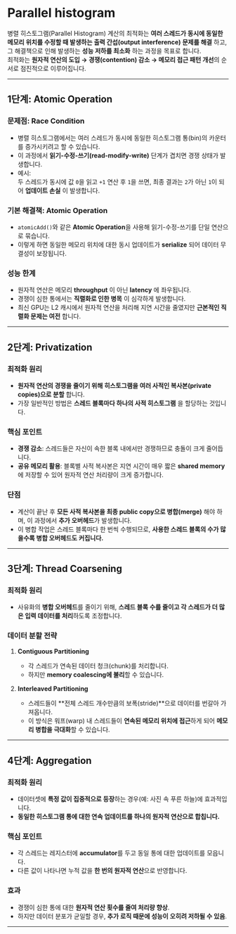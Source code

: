 # Parallel histogram

병렬 히스토그램(Parallel Histogram) 계산의 최적화는 **여러 스레드가 동시에 동일한 메모리 위치를 수정할 때 발생하는 출력 간섭(output interference) 문제를 해결** 하고, 그 해결책으로 인해 발생하는 **성능 저하를 최소화** 하는 과정을 목표로 합니다.  
최적화는 **원자적 연산의 도입 → 경쟁(contention) 감소 → 메모리 접근 패턴 개선**의 순서로 점진적으로 이루어집니다.

---

## **1단계: Atomic Operation**

### **문제점: Race Condition**  
- 병렬 히스토그램에서는 여러 스레드가 동시에 동일한 히스토그램 통(bin)의 카운터를 증가시키려고 할 수 있습니다.  
- 이 과정에서 **읽기-수정-쓰기(read-modify-write)** 단계가 겹치면 경쟁 상태가 발생합니다.  
- 예시:  
  두 스레드가 동시에 값 `0`을 읽고 `+1` 연산 후 `1`을 쓰면, 최종 결과는 `2`가 아닌 `1`이 되어 **업데이트 손실** 이 발생합니다.

### **기본 해결책: Atomic Operation**  
- `atomicAdd()`와 같은 **Atomic Operation**을 사용해 읽기-수정-쓰기를 단일 연산으로 묶습니다.  
- 이렇게 하면 동일한 메모리 위치에 대한 동시 업데이트가 **serialize** 되어 데이터 무결성이 보장됩니다.

### **성능 한계**  
- 원자적 연산은 메모리 **throughput** 이 아닌 **latency** 에 좌우됩니다.  
- 경쟁이 심한 통에서는 **직렬화로 인한 병목** 이 심각하게 발생합니다.  
- 최신 GPU는 L2 캐시에서 원자적 연산을 처리해 지연 시간을 줄였지만 **근본적인 직렬화 문제는 여전** 합니다.

---

## **2단계: Privatization**

### **최적화 원리**  
- **원자적 연산의 경쟁을 줄이기 위해 히스토그램을 여러 사적인 복사본(private copies)으로 분할** 합니다.  
- 가장 일반적인 방법은 **스레드 블록마다 하나의 사적 히스토그램** 을 할당하는 것입니다.

### **핵심 포인트**  
- **경쟁 감소**: 스레드들은 자신이 속한 블록 내에서만 경쟁하므로 충돌이 크게 줄어듭니다.  
- **공유 메모리 활용**: 블록별 사적 복사본은 지연 시간이 매우 짧은 **shared memory** 에 저장할 수 있어 원자적 연산 처리량이 크게 증가합니다.

### **단점**  
- 계산이 끝난 후 **모든 사적 복사본을 최종 public copy으로 병합(merge)** 해야 하며, 이 과정에서 **추가 오버헤드**가 발생합니다.
- 이 병합 작업은 스레드 블록마다 한 번씩 수행되므로, **사용한 스레드 블록의 수가 많을수록 병합 오버헤드도 커집니다.**

---

## **3단계: Thread Coarsening**

### **최적화 원리**  
- 사유화의 **병합 오버헤드**를 줄이기 위해, **스레드 블록 수를 줄이고 각 스레드가 더 많은 입력 데이터를 처리**하도록 조정합니다.

### **데이터 분할 전략**  
1. **Contiguous Partitioning**  
   - 각 스레드가 연속된 데이터 청크(chunk)를 처리합니다.  
   - 하지만 **memory coalescing에 불리**할 수 있습니다.

2. **Interleaved Partitioning**  
   - 스레드들이 **전체 스레드 개수만큼의 보폭(stride)**으로 데이터를 번갈아 가져옵니다.  
   - 이 방식은 워프(warp) 내 스레드들이 **연속된 메모리 위치에 접근**하게 되어 **메모리 병합을 극대화**할 수 있습니다.

---

## **4단계: Aggregation**

### **최적화 원리**  
- 데이터셋에 **특정 값이 집중적으로 등장**하는 경우(예: 사진 속 푸른 하늘)에 효과적입니다.  
- **동일한 히스토그램 통에 대한 연속 업데이트를 하나의 원자적 연산으로 합칩니다.**

### **핵심 포인트**  
- 각 스레드는 레지스터에 **accumulator**를 두고 동일 통에 대한 업데이트를 모읍니다.  
- 다른 값이 나타나면 누적 값을 **한 번의 원자적 연산**으로 반영합니다.

### **효과**  
- 경쟁이 심한 통에 대한 **원자적 연산 횟수를 줄여 처리량 향상**.  
- 하지만 데이터 분포가 균일할 경우, **추가 로직 때문에 성능이 오히려 저하될 수 있음**.

---
